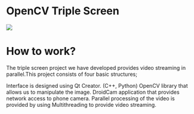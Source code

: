 #             OpenCV Triple Screen

![](https://github.com/mevlutardic/OpenCVTripleScreen/blob/main/triplevideoGif.gif)
# How to work?
The triple screen project we have developed provides video streaming in parallel.This project consists of four basic structures;

Interface is designed using Qt Creator. (C++, Python)
OpenCV library that allows us to manipulate the image.
DroidCam application that provides network access to phone camera.
Parallel processing of the video is provided by using Multithreading to provide video streaming.

